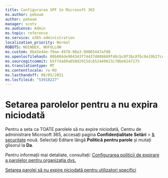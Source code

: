 ```yaml
---
title: Configurarea SPF în Microsoft 365
ms.author: pebaum
author: pebaum
manager: scotv
ms.audience: Admin
ms.topic: reference
ms.service: o365-administration
localization_priority: Normal
ROBOTS: NOINDEX, NOFOLLOW
ms.custom: 0ba5e44e-f0ae-4978-98a3-90065447af08
ms.openlocfilehash: 00b884de904343f74437d808689f48cbc0f3bc8fbc8e19b27cebd1e2a68fdd71
ms.sourcegitcommit: b5f7da89a650d2915dc652449623c78be6247175
ms.translationtype: MT
ms.contentlocale: ro-RO
ms.lasthandoff: 08/05/2021
ms.locfileid: "53918227"
---
```

# <a name="set-passwords-to-never-expire"></a>Setarea parolelor pentru a nu expira niciodată 

Pentru a seta ca TOATE parolele să nu expire niciodată, Centru de administrare Microsoft 365, accesați pagina **Confidențialitate Setări**  >  [ &amp; securitate](https://portal.office.com/adminportal/home#/settings/security) nouă. Selectați Editare lângă **Politică pentru parole** și mutați glisorul la **Da**. 
  
Pentru informații mai detaliate, consultați: [Configurarea politicii de expirare a parolelor pentru organizația dvs.](https://docs.microsoft.com/microsoft-365/admin/manage/set-password-expiration-policy)
  
[Setarea parolei să nu expire niciodată pentru utilizatori specifici](https://docs.microsoft.com/microsoft-365/admin/add-users/set-password-to-never-expire)
  
